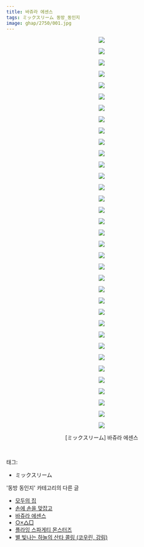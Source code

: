 ```yaml
---
title: 바쥬라 에센스
tags: ミックスリーム 동방_동인지
image: ghap/2750/001.jpg
---
```

<div class="article">
<p style="text-align: center; clear: none; float: none;"><img src="{{ site.nasurl }}/ghap/2750/001.jpg"/></p>
<p style="text-align: center; clear: none; float: none;"><img src="{{ site.nasurl }}/ghap/2750/002.jpg"/></p>
<p style="text-align: center; clear: none; float: none;"><img src="{{ site.nasurl }}/ghap/2750/003.jpg"/></p>
<p style="text-align: center; clear: none; float: none;"><img src="{{ site.nasurl }}/ghap/2750/004.jpg"/></p>
<p style="text-align: center; clear: none; float: none;"><img src="{{ site.nasurl }}/ghap/2750/005.jpg"/></p>
<p style="text-align: center; clear: none; float: none;"><img src="{{ site.nasurl }}/ghap/2750/006.jpg"/></p>
<p style="text-align: center; clear: none; float: none;"><img src="{{ site.nasurl }}/ghap/2750/007.jpg"/></p>
<p style="text-align: center; clear: none; float: none;"><img src="{{ site.nasurl }}/ghap/2750/008.jpg"/></p>
<p style="text-align: center; clear: none; float: none;"><img src="{{ site.nasurl }}/ghap/2750/009.jpg"/></p>
<p style="text-align: center; clear: none; float: none;"><img src="{{ site.nasurl }}/ghap/2750/010.jpg"/></p>
<p style="text-align: center; clear: none; float: none;"><img src="{{ site.nasurl }}/ghap/2750/011.jpg"/></p>
<p style="text-align: center; clear: none; float: none;"><img src="{{ site.nasurl }}/ghap/2750/012.jpg"/></p>
<p style="text-align: center; clear: none; float: none;"><img src="{{ site.nasurl }}/ghap/2750/013.jpg"/></p>
<p style="text-align: center; clear: none; float: none;"><img src="{{ site.nasurl }}/ghap/2750/014.jpg"/></p>
<p style="text-align: center; clear: none; float: none;"><img src="{{ site.nasurl }}/ghap/2750/015.jpg"/></p>
<p style="text-align: center; clear: none; float: none;"><img src="{{ site.nasurl }}/ghap/2750/016.jpg"/></p>
<p style="text-align: center; clear: none; float: none;"><img src="{{ site.nasurl }}/ghap/2750/017.jpg"/></p>
<p style="text-align: center; clear: none; float: none;"><img src="{{ site.nasurl }}/ghap/2750/018.jpg"/></p>
<p style="text-align: center; clear: none; float: none;"><img src="{{ site.nasurl }}/ghap/2750/019.jpg"/></p>
<p style="text-align: center; clear: none; float: none;"><img src="{{ site.nasurl }}/ghap/2750/020.jpg"/></p>
<p style="text-align: center; clear: none; float: none;"><img src="{{ site.nasurl }}/ghap/2750/021.jpg"/></p>
<p style="text-align: center; clear: none; float: none;"><img src="{{ site.nasurl }}/ghap/2750/022.jpg"/></p>
<p style="text-align: center; clear: none; float: none;"><img src="{{ site.nasurl }}/ghap/2750/023.jpg"/></p>
<p style="text-align: center; clear: none; float: none;"><img src="{{ site.nasurl }}/ghap/2750/024.jpg"/></p>
<p style="text-align: center; clear: none; float: none;"><img src="{{ site.nasurl }}/ghap/2750/025.jpg"/></p>
<p style="text-align: center; clear: none; float: none;"><img src="{{ site.nasurl }}/ghap/2750/026.jpg"/></p>
<p style="text-align: center; clear: none; float: none;"><img src="{{ site.nasurl }}/ghap/2750/027.jpg"/></p>
<p style="text-align: center; clear: none; float: none;"><img src="{{ site.nasurl }}/ghap/2750/028.jpg"/></p>
<p style="text-align: center; clear: none; float: none;"><img src="{{ site.nasurl }}/ghap/2750/029.jpg"/></p>
<p style="text-align: center; clear: none; float: none;"><img src="{{ site.nasurl }}/ghap/2750/030.jpg"/></p>
<p style="text-align: center; clear: none; float: none;"><img src="{{ site.nasurl }}/ghap/2750/031.jpg"/></p>
<p style="text-align: center; clear: none; float: none;"><img src="{{ site.nasurl }}/ghap/2750/032.jpg"/></p>
<p style="text-align: center; clear: none; float: none;"><img src="{{ site.nasurl }}/ghap/2750/033.jpg"/></p>
<p style="text-align: center; clear: none; float: none;"><img src="{{ site.nasurl }}/ghap/2750/034.jpg"/></p>
<p style="text-align: center; clear: none; float: none;"><img src="{{ site.nasurl }}/ghap/2750/035.jpg"/></p>
<p style="text-align: center; clear: none; float: none;">[ミックスリーム] 바쥬라 에센스</p>
<p><br/></p>
</div><div class="tagTrail">
<p>태그: </p>
<ul>
<li>ミックスリーム</li>
</ul>
</div><div class="another">
<p>'동방 동인지' 카테고리의 다른 글</p>
<ul>
<li><a href="/2016-11-26-ghap_2752">모두의 집</a></li>
<li><a href="/2016-11-26-ghap_2751">손에 손을 맞잡고</a></li>
<li><a href="/2016-11-26-ghap_2750">바쥬라 에센스</a></li>
<li><a href="/2016-11-26-ghap_2749">○×△□</a></li>
<li><a href="/2016-11-26-ghap_2748">플라잉 스파게티 몬스터즈</a></li>
<li><a href="/2016-11-26-ghap_2747">별 빛나는 하늘의 산타 콜링 (코우린, 강림)</a></li>
</ul>
</div><div class="cb_module cb_fluid">
<div class="cb_wrt cb_profile">
</div><!-- commentList close -->
</div>